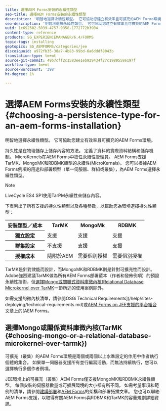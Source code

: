 ```yaml
---
title: 選擇AEM Forms安裝的永續性類型
seo-title: 選擇AEM Forms安裝的永續性類型
description: '明智地選擇永續性類型。 它可協助您建立有效率且可擴充的AEM Forms環境。 '
seo-description: '明智地選擇永續性類型。 它可協助您建立有效率且可擴充的AEM Forms環境。 '
uuid: 1c692502-5039-4757-9358-1772772b3904
content-type: reference
products: SG_EXPERIENCEMANAGER/6.4/FORMS
topic-tags: installing
geptopics: SG_AEMFORMS/categories/jee
discoiquuid: a972fb35-38a7-4b83-99bd-6a6dddf8043b
translation-type: tm+mt
source-git-commit: 49b7cff2c1583ee1eb929434f27c1989558e197f
workflow-type: tm+mt
source-wordcount: '398'
ht-degree: 1%

---
```



# 選擇AEM Forms安裝的永續性類型{#choosing-a-persistence-type-for-an-aem-forms-installation}

明智地選擇永續性類型。 它可協助您建立有效率且可擴充的AEM Forms環境。

持久性是在物理儲存上儲存內容的方法。 定義了資料的實際資料結構和儲存機制。 MicroKernels在AEM Forms中擔任永續性管理員。 AEM Forms支援TarMK、MongoMK和RDBMK類型的永續性(MicroKernals)。 您可以根據AEM Forms例項的用途和部署類型（單一伺服器、群組或叢集），為AEM Forms選擇永續性類型。

>[!NOTE]
>
>LiveCycle ES4 SP1使用TarPM永續性來儲存內容。

下表列出了所有支援的持久性類型以及各種參數，以幫助您為環境選擇持久性類型：

<table> 
 <tbody>
  <tr>
   <th><strong>安裝類型／成本</strong></th> 
   <th><strong>TarMK</strong></th> 
   <th><strong>MongoMk</strong></th> 
   <th><strong>RDBMK</strong></th> 
  </tr>
  <tr>
   <th><strong>獨立設定</strong></th> 
   <td>支援<br /> </td> 
   <td>支援</td> 
   <td>支援</td> 
  </tr>
  <tr>
   <th><strong>群集設定</strong></th> 
   <td>不支援</td> 
   <td>支援</td> 
   <td>支援</td> 
  </tr>
  <tr>
   <th><strong>授權成本</strong></th> 
   <td>隨附於AEM </td> 
   <td>需要個別授權</td> 
   <td>需要個別授權</td> 
  </tr>
 </tbody>
</table>

TarMK是針對效能而設計，而MongoMK和RDBMK則是針對可擴充性而設計。 Adobe強烈建議TarMK做為所有AEM Forms部署藍本（作者和發佈例項）的預設永續性技術，但[選擇Mongo或關聯式資料庫微內核(Relational Database Microkernel over TarMK](#p-choosing-mongo-or-a-relational-database-microkernel-over-tarmk-p)一節所述的使用案例除外。

如需支援的微內核清單，請參閱OSGi Technical Requirements](/help/sites-deploying/technical-requirements.md)或[AEM Forms on JEE支援的平台組合](/help/forms/using/aem-forms-jee-supported-platforms.md)文章上的[AEM Forms。

## 選擇Mongo或關係資料庫微內核(TarMK {#choosing-mongo-or-a-relational-database-microkernel-over-tarmk})

可擴充（叢集）的AEM Forms環境是兩個或兩個以上水準設定的作用中作者執行個體的集合。 如果單一伺服器支援所有並行編寫活動，而無法持續執行，您可以選擇執行多個作者例項。

JEE環境上的可擴充（叢集）AEM Forms僅支援MongoMK和RDBMK永續性類型。 每個安裝的伺服器數量或可擴展環境的大小都有所不同。 如需考量事項和範例的清單，請參閱[建議部署](/help/sites-deploying/recommended-deploys.md)和[AEM Forms](/help/forms/using/aem-forms-architecture-deployment.md)的架構和部署拓撲文章。 您也可以聯絡AEM Forms支援，以取得有關AEM Forms與RDBMK和TarMK的容量規劃詳細資訊。
